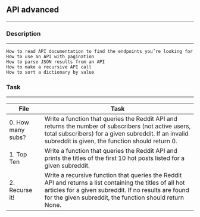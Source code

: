 ## API advanced
---

### Description
---

    How to read API documentation to find the endpoints you’re looking for
    How to use an API with pagination
    How to parse JSON results from an API
    How to make a recursive API call
    How to sort a dictionary by value

### Task
---
File|Task
---|---
0. How many subs? | Write a function that queries the Reddit API and returns the number of subscribers (not active users, total subscribers) for a given subreddit. If an invalid subreddit is given, the function should return 0.
1. Top Ten | Write a function that queries the Reddit API and prints the titles of the first 10 hot posts listed for a given subreddit.
2. Recurse it! | Write a recursive function that queries the Reddit API and returns a list containing the titles of all hot articles for a given subreddit. If no results are found for the given subreddit, the function should return None.
